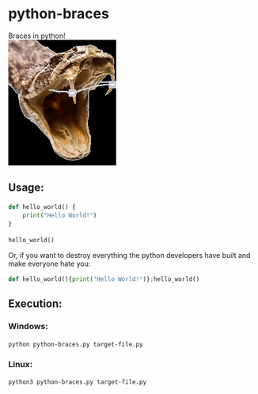 # python-braces
Braces in python! <br />
![picture](python-braces.jpg)

## Usage:
```python
def hello_world() {
	print("Hello World!")
}

hello_world()
```
Or, if you want to destroy everything the python developers have built and make everyone hate you:
```python
def hello_world(){print("Hello World!")};hello_world()
```

## Execution:
### Windows:
`python python-braces.py target-file.py`
### Linux:
`python3 python-braces.py target-file.py`
